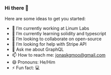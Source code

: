 ### Hi there 👋

<!--
**jonas-kgomo/jonas-kgomo** is a ✨ _special_ ✨ repository because its `README.md` (this file) appears on your GitHub profile.
-->
Here are some ideas to get you started:

- 🔭 I’m currently working at Linum Labs
- 🌱 I’m currently learning solidity and typescript
- 👯 I’m looking to collaborate on open-source
- 🤔 I’m looking for help with Stripe API
- 💬 Ask me about GraphQL
- 📫 How to reach me: jonaskgmoo@gmail.com
- 😄 Pronouns: He/Him
- ⚡ Fun fact: 💻

